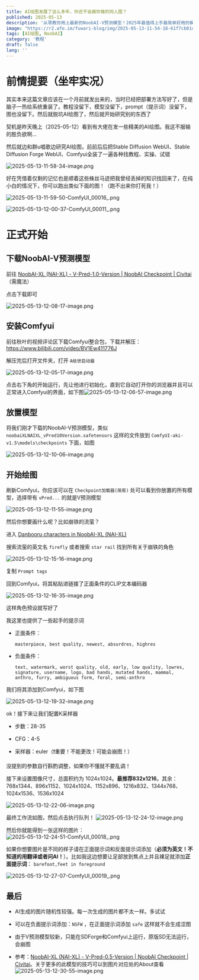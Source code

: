 ```yaml
---
title: AI绘图发展了这么多年，你还不会画你推的同人图？
published: 2025-05-13
description: '从零教你用上最新的NoobAI-V预测模型！2025年最值得上手最简单好用的模型！'
image: "https://r2.afo.im/fuwari-blog/img/2025-05-13-11-54-18-61f7cb01dbaf0cc0d9600129920d6666.png"
tags: [AI绘图, NoobAI]
category: '教程'
draft: false 
lang: ''
---
```


# 前情提要（坐牢实况）

其实本来这篇文章应该在一个月前就发出来的，当时已经把部署方法写好了，但是脑子一热给系统重装了。教程没留下，模型没留下，prompt（提示词）没留下，图也没留下。然后就脱坑AI绘图了，然后就开始研究别的东西了

契机是昨天晚上（2025-05-12）看到有大佬在发一些精美的AI绘图。我这不服输的胜负欲啊...

然后就边和群u唱歌边研究AI绘图，前前后后把Stable Diffusion WebUI、Stable Diffusion Forge WebUI、Comfyui全装了一遍各种找教程、实操、试错

![2025-05-13-11-58-34-image.png](https://r2.afo.im/fuwari-blog/img/2025-05-13-11-58-34-image.png)

好在凭借着仅剩的记忆也是顺着这些蛛丝马迹把我曾经丢掉的知识找回来了，在纯小白的情况下，你可以跑出类似下面的图！（跑不出来你打死我！）


![2025-05-13-11-59-50-ComfyUI_00016_.png](https://r2.afo.im/fuwari-blog/img/2025-05-13-11-59-50-ComfyUI_00016_.png)

![2025-05-13-12-00-37-ComfyUI_00011_.png](https://r2.afo.im/fuwari-blog/img/2025-05-13-12-00-37-ComfyUI_00011_.png)

# 正式开始

## 下载NoobAI-V预测模型

前往 [NoobAI-XL (NAI-XL) - V-Pred-1.0-Version | NoobAI Checkpoint | Civitai](https://civitai.com/models/833294?modelVersionId=1190596) （需魔法）

点击下载即可

![2025-05-13-12-08-17-image.png](https://r2.afo.im/fuwari-blog/img/2025-05-13-12-08-17-image.png)

## 安装Comfyui

前往秋叶的视频评论区下载Comfyui整合包，下载并解压： https://www.bilibili.com/video/BV1Ew411776J

解压完后打开文件夹，打开 `A绘世启动器`

![2025-05-13-12-05-17-image.png](https://r2.afo.im/fuwari-blog/img/2025-05-13-12-05-17-image.png)

点击右下角的开始运行，先让他进行初始化，直到它自动打开你的浏览器并且可以正常进入Comfyui的界面，如下图![2025-05-13-12-06-57-image.png](https://r2.afo.im/fuwari-blog/img/2025-05-13-12-06-57-image.png)

## 放置模型

将我们刚才下载的NoobAI-V预测模型，类似 `noobaiXLNAIXL_vPred10Version.safetensors` 这样的文件放到 `ComfyUI-aki-v1.5\models\checkpoints` 下面，如图

![2025-05-13-12-10-06-image.png](https://r2.afo.im/fuwari-blog/img/2025-05-13-12-10-06-image.png)

## 开始绘图

刷新Comfyui，你应该可以在 `Checkpoint加载器(简易)` 处可以看到你放置的所有模型，选择带有 `vPred...` 的就是V预测模型

![2025-05-13-12-11-55-image.png](https://r2.afo.im/fuwari-blog/img/2025-05-13-12-11-55-image.png)

然后你想要画什么呢？比如崩铁的流萤？

进入 [Danbooru characters in NoobAI-XL (NAI-XL)](https://www.downloadmost.com/NoobAI-XL/danbooru-character/)

搜索流萤的英文名 `firefly` 或者搜索 `star rail` 找到所有关于崩铁的角色

![2025-05-13-12-15-16-image.png](https://r2.afo.im/fuwari-blog/img/2025-05-13-12-15-16-image.png)

复制 `Prompt tags` 

回到Comfyui，将其粘贴进链接了正面条件的CLIP文本编码器

![2025-05-13-12-16-35-image.png](https://r2.afo.im/fuwari-blog/img/2025-05-13-12-16-35-image.png)

这样角色预设就写好了

我这里也提供了一些起手的提示词

- 正面条件：
  
  ```
  masterpiece, best quality, newest, absurdres, highres
  ```

- 负面条件：
  
  ```
  text, watermark, worst quality, old, early, low quality, lowres, signature, username, logo, bad hands, mutated hands, mammal, anthro, furry, ambiguous form, feral, semi-anthro
  ```

我们将其添加到Comfyui，如下图

![2025-05-13-12-19-32-image.png](https://r2.afo.im/fuwari-blog/img/2025-05-13-12-19-32-image.png)

ok！接下来让我们配置K采样器

- 步数：28-35

- CFG：4-5

- 采样器：euler（❗重要！不能更改！可能会崩图！）

没提到的参数自行斟酌调整，如果你不懂就不要乱调！

接下来设置图像尺寸，总面积约为 1024x1024。**最推荐832x1216**。其余：768x1344、896x1152、1024x1024、1152x896、1216x832、1344x768、1024x1536、1536x1024

![2025-05-13-12-22-06-image.png](https://r2.afo.im/fuwari-blog/img/2025-05-13-12-22-06-image.png)

最终工作流如图，然后点击执行队列！
![2025-05-13-12-24-12-image.png](https://r2.afo.im/fuwari-blog/img/2025-05-13-12-24-12-image.png)

然后你就能得到一张这样的图片：![2025-05-13-12-24-51-ComfyUI_00018_.png](https://r2.afo.im/fuwari-blog/img/2025-05-13-12-24-51-ComfyUI_00018_.png)

如果你想要图片是不同的样子请在正面提示词和反面提示词添加（**必须为英文！不知道的用翻译或者问AI！**）。比如我这边想要让足部放到焦点上并且裸足就添加**正面提示词**： `barefoot,feet in foreground`

![2025-05-13-12-27-07-ComfyUI_00019_.png](https://r2.afo.im/fuwari-blog/img/2025-05-13-12-27-07-ComfyUI_00019_.png)

## 最后

- AI生成的图片随机性较强。每一次生成的图片都不太一样。多试试

- 可以在负面提示词添加：`NSFW` ，在正面提示词添加 `safe` 这样就不会生成涩图

- 由于V预测模型较新，只能在SDForge和Comfyui上运行，原版SD无法运行，会崩图

- 参考：[NoobAI-XL (NAI-XL) - V-Pred-0.5-Version | NoobAI Checkpoint | Civitai](https://civitai.com/models/833294?modelVersionId=1046043)。关于更多的此模型的技巧可以到图片对应处的About查看![2025-05-13-12-30-55-image.png](https://r2.afo.im/fuwari-blog/img/2025-05-13-12-30-55-image.png)
